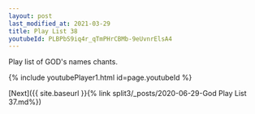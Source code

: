 ```yaml
---
layout: post
last_modified_at: 2021-03-29
title: Play List 38
youtubeId: PLBPbS9iq4r_qTmPHrCBMb-9eUvnrElsA4
---
```

 
 
Play list of GOD's names chants.
 
{% include youtubePlayer1.html id=page.youtubeId %}
 

[Next]({{ site.baseurl }}{% link  split3/_posts/2020-06-29-God Play List 37.md%})
